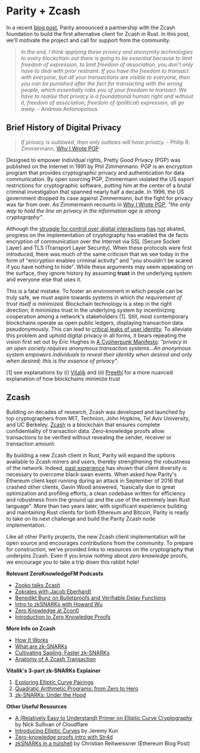 # Parity + Zcash

In a recent [blog post](https://www.parity.io/parity-teams-up-with-zcash-foundation-for-parity-zcash-client/), Parity announced a partnership with the Zcash foundation to build the first alternative client for Zcash in Rust. In this post, we'll motivate the project and call for support from the community.

> *In the end, I think applying these privacy and anonymity technologies to every blockchain out there is going to be essential because to limit freedom of expression, to limit freedom of association, you don't only have to deal with prior restraint. If you have the freedom to transact with everyone, but all your transactions are visible to everyone, then you can be punished after the fact for transacting with the wrong people, which essentially robs you of your freedom to transact. We have to realise that privacy is a foundational human right and without it, freedom of association, freedom of (political) expression, all go away.* - Andreas Antonopolous 

## Brief History of Digital Privacy
> *If privacy is outlawed, then only outlaws will have privacy.* - Philip R. Zimmermann, [Why I Wrote PGP](https://www.philzimmermann.com/EN/essays/WhyIWrotePGP.html)

Designed to empower individual rights, Pretty Good Privacy (PGP) was published on the Internet in 1991 by Phil Zimmermann. PGP is an encryption program that provides cryptographic privacy and authentication for data communication. By open sourcing PGP, Zimmermann violated the US export restrictions for cryptographic software, putting him at the center of a brutal criminal investigation that spanned nearly half a decade. In 1996, the US government dropped its case against Zimmermann, but the fight for privacy was far from over. As Zimmermann recounts in [Why I Wrote PGP](https://www.philzimmermann.com/EN/essays/WhyIWrotePGP.html), *"the only way to hold the line on privacy in the information age is strong cryptography"*.

Although the [struggle for control over digital interactions](https://en.wikipedia.org/wiki/Crypto_Wars#cite_note-55) [has](https://arstechnica.com/tech-policy/2015/01/uk-prime-minister-wants-backdoors-into-messaging-apps-or-hell-ban-them/) [not](https://blogs.wsj.com/digits/2015/01/16/obama-sides-with-cameron-in-encryption-fight/?guid=BL-DGB-39944&dsk=y) abated, progress on the implementation of cryptography has enabled the de facto encryption of communication over the Internet via SSL (Secure Socket Layer) and TLS (Transport Layer Security). When these protocols were first introduced, there was much of the same criticism that we see today in the form of "encryption enables criminal activity" and "you shouldn't be scared if you have nothing to hide". While these arguments may seem appealing on the surface, they ignore history by assuming **trust** in the underlying system and everyone else that uses it. 

This is a fatal mistake. To foster an environment in which people can be truly safe, we must aspire towards systems in which *the requirement of trust itself is minimized*. Blockchain technology is a step in the right direction; it minimizes trust in the underlying system by incentivizing cooperation among a network's stakeholders [1]. Still, most contemporary blockchains operate as open public ledgers, displaying transaction data pseudonymously. This can lead to [critical leaks of user identity](https://www.technologyreview.com/s/608716/bitcoin-transactions-arent-as-anonymous-as-everyone-hoped/). To alleviate this problem and uphold digital privacy in all forms, it bears repeating the vision first set out by Eric Hughes in [A Cypherpunk Manifesto](https://www.activism.net/cypherpunk/manifesto.html): *"privacy in an open society requires anonymous transaction systems...An anonymous system empowers individuals to reveal their identity when desired and only when desired; this is the essence of privacy"*. 

[1] see explanations by (i) [Vitalik](https://blog.ethereum.org/2015/04/27/visions-part-2-the-problem-of-trust/) and (ii) [Preethi](https://medium.com/@preethikasireddy/eli5-what-do-we-mean-by-blockchains-are-trustless-aa420635d5f6) for a more nuanced explanation of how blockchains minimize trust

## Zcash 
Building on decades of research, Zcash was developed and launched by top cryptographers from MIT, Technion, John Hopkins, Tel Aviv University, and UC Berkeley. [Zcash](https://z.cash/) is a blockchain that ensures complete confidentiality of transaction data. Zero-knowledge proofs allow transactions to be verified without revealing the sender, receiver or transaction amount.

By building a new Zcash client in Rust, Parity will expand the options available to Zcash miners and users, thereby strengthening the robustness of the network. Indeed, [past experience](https://www.parity.io/onwards/) has shown that client diversity is necessary to overcome black swan events. When asked how Parity's Ethereum client kept running during an attack in September of 2016 that crashed other clients, Gavin Wood answered, "basically due to great optimization and profiling efforts, a clean codebase written for efficiency and robustness from the ground up and the use of the extremely lean Rust language". More than two years later, with significant experience building and maintaining Rust clients for both Ethereum and Bitcoin, Parity is ready to take on its next challenge and build the Parity Zcash node implementation.

Like all other Parity projects, the new Zcash client implementation will be open source and encourages contributions from the community. To prepare for construction, we've provided links to resources on the cryptography that underpins Zcash. Even if you know *nothing* about *zero knowledge* proofs, we encourage you to take a trip down this rabbit hole!

**Relevant ZeroKnowledgeFM Podcasts**
* [Zooko talks Zcash](https://www.zeroknowledge.fm/50)
* [Zokrates with Jacob Eberhardt](https://www.zeroknowledge.fm/41)
* [Benedikt Bunz on Bulletproofs and Verifiable Delay Functions](https://www.zeroknowledge.fm/40)
* [Intro to zkSNARKs with Howard Wu](https://www.zeroknowledge.fm/38)
* [Zero Knowledge at Zcon0](https://www.zeroknowledge.fm/32)
* [Introduction to Zero Knowledge Proofs](https://www.zeroknowledge.fm/21)

**More Info on Zcash**
* [How It Works](https://z.cash/technology/)
* [What are zk-SNARKs](https://z.cash/technology/zksnarks/)
* [Cultivating Sapling: Faster zk-SNARKs](https://z.cash/blog/cultivating-sapling-faster-zksnarks)
* [Anatomy of A Zcash Transaction](https://z.cash/blog/anatomy-of-zcash/)

**Vitalik's 3-part zk-SNARKs Explainer**
1. [Exploring Elliptic Curve Pairings](https://medium.com/@VitalikButerin/exploring-elliptic-curve-pairings-c73c1864e627)
2. [Quadratic Arithmetic Programs: from Zero to Hero](https://medium.com/@VitalikButerin/quadratic-arithmetic-programs-from-zero-to-hero-f6d558cea649)
3. [zk-SNARKs: Under the Hood](https://medium.com/@VitalikButerin/zk-snarks-under-the-hood-b33151a013f6)

**Other Useful Resources**
* [A (Relatively Easy to Understand) Primer on Elliptic Curve Cryptography](https://blog.cloudflare.com/a-relatively-easy-to-understand-primer-on-elliptic-curve-cryptography/) by Nick Sullivan of Cloudflare
* [Introducing Elliptic Curves](https://jeremykun.com/2014/02/08/introducing-elliptic-curves/) by Jeremy Kun
* [Zero-knowledge proofs intro with Str4d](https://www.youtube.com/watch?v=Y9YgRDJAFEE&t=12s)
* [zkSNARKs in a nutshell](https://blog.ethereum.org/2016/12/05/zksnarks-in-a-nutshell/) by Christian Reitweissner (Ethereum Blog Post)
